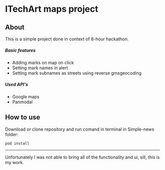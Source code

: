 # ITechArt maps project
## About
This is a simple project done in context of 8-hour hackathon. 
##### Basic features
* Adding marks on map on click
* Setting mark names in alert
* Setting mark subnames as streets using reverse gmsgeocoding

##### Used API's
* Google maps
* Panmodal 

## How to use
Download or clone repository and run comand in terminal in Simple-news folder:
```console
pod install
```
----
Unfortunately I was not able to bring all of the functionality and ui, sill, this is my work.
